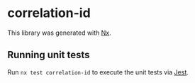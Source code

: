 # correlation-id

This library was generated with [Nx](https://nx.dev).

## Running unit tests

Run `nx test correlation-id` to execute the unit tests via [Jest](https://jestjs.io).
